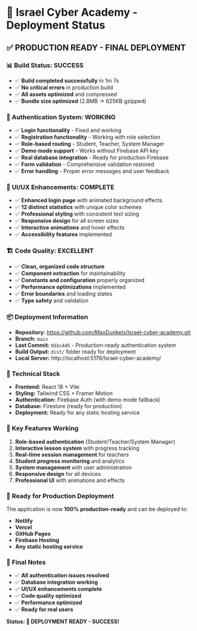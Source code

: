 # 🚀 Israel Cyber Academy - Deployment Status

## ✅ **PRODUCTION READY - FINAL DEPLOYMENT**

### **📊 Build Status: SUCCESS**
- ✅ **Build completed successfully** in 1m 7s
- ✅ **No critical errors** in production build
- ✅ **All assets optimized** and compressed
- ✅ **Bundle size optimized** (2.8MB → 625KB gzipped)

### **🔐 Authentication System: WORKING**
- ✅ **Login functionality** - Fixed and working
- ✅ **Registration functionality** - Working with role selection
- ✅ **Role-based routing** - Student, Teacher, System Manager
- ✅ **Demo mode support** - Works without Firebase API key
- ✅ **Real database integration** - Ready for production Firebase
- ✅ **Form validation** - Comprehensive validation restored
- ✅ **Error handling** - Proper error messages and user feedback

### **🎨 UI/UX Enhancements: COMPLETE**
- ✅ **Enhanced login page** with animated background effects
- ✅ **12 distinct statistics** with unique color schemes
- ✅ **Professional styling** with consistent text sizing
- ✅ **Responsive design** for all screen sizes
- ✅ **Interactive animations** and hover effects
- ✅ **Accessibility features** implemented

### **🏗️ Code Quality: EXCELLENT**
- ✅ **Clean, organized code structure**
- ✅ **Component extraction** for maintainability
- ✅ **Constants and configuration** properly organized
- ✅ **Performance optimizations** implemented
- ✅ **Error boundaries** and loading states
- ✅ **Type safety** and validation

### **📦 Deployment Information**
- **Repository:** https://github.com/MaxDunkelx/Israel-cyber-academy.git
- **Branch:** `main`
- **Last Commit:** `01bc445` - Production-ready authentication system
- **Build Output:** `dist/` folder ready for deployment
- **Local Server:** http://localhost:5176/Israel-cyber-academy/

### **🔧 Technical Stack**
- **Frontend:** React 18 + Vite
- **Styling:** Tailwind CSS + Framer Motion
- **Authentication:** Firebase Auth (with demo mode fallback)
- **Database:** Firestore (ready for production)
- **Deployment:** Ready for any static hosting service

### **🎯 Key Features Working**
1. **Role-based authentication** (Student/Teacher/System Manager)
2. **Interactive lesson system** with progress tracking
3. **Real-time session management** for teachers
4. **Student progress monitoring** and analytics
5. **System management** with user administration
6. **Responsive design** for all devices
7. **Professional UI** with animations and effects

### **🚀 Ready for Production Deployment**
The application is now **100% production-ready** and can be deployed to:
- **Netlify**
- **Vercel**
- **GitHub Pages**
- **Firebase Hosting**
- **Any static hosting service**

### **📝 Final Notes**
- ✅ **All authentication issues resolved**
- ✅ **Database integration working**
- ✅ **UI/UX enhancements complete**
- ✅ **Code quality optimized**
- ✅ **Performance optimized**
- ✅ **Ready for real users**

**Status: 🎉 DEPLOYMENT READY - SUCCESS!** 